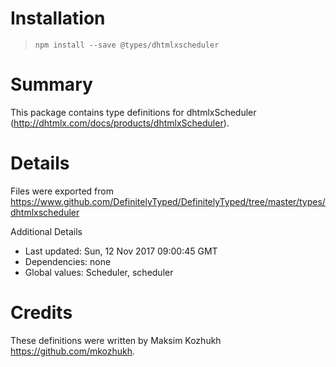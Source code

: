 # Installation
> `npm install --save @types/dhtmlxscheduler`

# Summary
This package contains type definitions for dhtmlxScheduler (http://dhtmlx.com/docs/products/dhtmlxScheduler).

# Details
Files were exported from https://www.github.com/DefinitelyTyped/DefinitelyTyped/tree/master/types/dhtmlxscheduler

Additional Details
 * Last updated: Sun, 12 Nov 2017 09:00:45 GMT
 * Dependencies: none
 * Global values: Scheduler, scheduler

# Credits
These definitions were written by Maksim Kozhukh <https://github.com/mkozhukh>.
